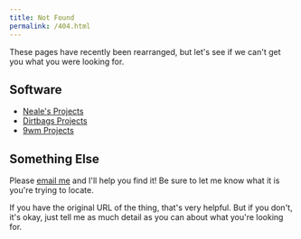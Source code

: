 ```yaml
---
title: Not Found
permalink: /404.html
---
```


These pages have recently been rearranged,
but let's see if we can't get you what you were looking for.

Software
--------

  * [Neale's Projects](https://github.com/nealey/)
  * [Dirtbags Projects](https://github.com/dirtbags/)
  * [9wm Projects](https://github.com/9wm/)

Something Else
------------

Please [email me](mailto:neale@woozle.org) and I'll help you find it!
Be sure to let me know what it is you're trying to locate.

If you have the original URL of the thing,
that's very helpful.
But if you don't, it's okay,
just tell me as much detail as you can about what you're looking for.